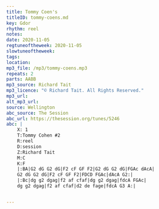 ```yaml
---
title: Tommy Coen's
titleID: tommy-coens.md
key: Gdor
rhythm: reel
notes: 
date: 2020-11-05
regtuneoftheweek: 2020-11-05
slowtuneoftheweek: 
tags: 
location: 
mp3_file: /mp3/tommy-coens.mp3
repeats: 2
parts: AABB
mp3_source: Richard Tait
mp3_licence: "© Richard Tait. All Rights Reserved."
mp3_url: 
alt_mp3_url: 
source: Wellington
abc_source: The Session
abc_url: https://thesession.org/tunes/5246
abc: |
    X: 1
    T:Tommy Cohen #2
    R:reel
    D:session
    Z:Richard Tait
    M:C
    K:F
    |:BA|G2 dG G2 dG|F2 cF GF F2|G2 dG G2 dG|FGAc dAcA|
    G2 dG G2 dG|F2 cF GF F2|FDCD FGAc|dAcA G2:|
    |:Bc|dg g2 dgag|f2 af cfaf|dg g2 dgag|fdcA FGAc|
    dg g2 dgag|f2 af cfaf|d2 de fage|fdcA G3 A:|


---
```

